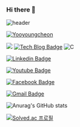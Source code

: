 ### Hi there 👋

<!--
**yooyoungcheon/yooyoungcheon** is a ✨ _special_ ✨ repository because its `README.md` (this file) appears on your GitHub profile.

Here are some ideas to get you started:

- 🔭 I’m currently working on ...
- 🌱 I’m currently learning ...
- 👯 I’m looking to collaborate on ...
- 🤔 I’m looking for help with ...
- 💬 Ask me about ...
- 📫 How to reach me: ...
- 😄 Pronouns: ...
- ⚡ Fun fact: ...
-->
![header](https://capsule-render.vercel.app/api?type=wave&color=auto&height=300&section=header&text=영천%20GitHub&fontSize=90)

[![Yooyoungcheon](https://img.shields.io/badge/Yooyoungcheon-F7DF1E?style=flat-square&logo=#40AEF0&logoColor=black)](github.com/yooyoungcheon)

<img src="https://img.shields.io/badge/Python-3766AB?style=flat-square&logo=Python&logoColor=white"/></a>
  [![Tech Blog Badge](http://img.shields.io/badge/-Tech%20blog-black?style=flat-square&logo=github&link=https://zzsza.github.io/)](https://zzsza.github.io/)
  ![C](https://img.shields.io/badge/c-%2300599C.svg?style=for-the-badge&logo=c&logoColor=white)
	
  [![Linkedin Badge](https://img.shields.io/badge/-LinkedIn-blue?style=flat-square&logo=Linkedin&logoColor=white&link=https://www.linkedin.com/in/seong-yun-byeon-8183a8113/)](https://www.linkedin.com/in/seong-yun-byeon-8183a8113/)
	
  [![Youtube Badge](https://img.shields.io/badge/Youtube-ff0000?style=flat-square&logo=youtube&link=https://www.youtube.com/c/kyleschool)](https://www.youtube.com/c/kyleschool)
	
  [![Facebook Badge](https://img.shields.io/badge/facebook-1877f2?style=flat-square&logo=facebook&logoColor=white&link=https://www.facebook.com/zzsza)](https://www.facebook.com/zzsza)
	
	
  [![Gmail Badge](https://img.shields.io/badge/Gmail-d14836?style=flat-square&logo=Gmail&logoColor=white&link=mailto:snugyun01@gmail.com)](mailto:snugyun01@gmail.com)
  
  ![Anurag's GitHub stats](https://github-readme-stats.vercel.app/api?username=yooyoungcheon&theme=dark&show_icons=true)
	
[![Solved.ac
프로필](http://mazassumnida.wtf/api/generate_badge?boj={handle})](https://solved.ac/{handle})
